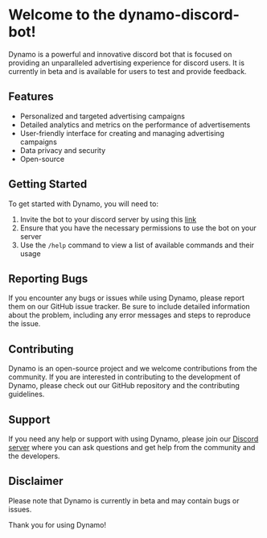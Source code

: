 # Welcome to the dynamo-discord-bot!

Dynamo is a powerful and innovative discord bot that is focused on providing an unparalleled advertising experience for discord users. It is currently in beta and is available for users to test and provide feedback.

## Features

- Personalized and targeted advertising campaigns
- Detailed analytics and metrics on the performance of advertisements
- User-friendly interface for creating and managing advertising campaigns
- Data privacy and security
- Open-source

## Getting Started

To get started with Dynamo, you will need to:

1. Invite the bot to your discord server by using this [link](https://discord.com/api/oauth2/authorize?client_id=1060253596672860160&permissions=140123622481&scope=applications.commands%20bot)
2. Ensure that you have the necessary permissions to use the bot on your server
3. Use the `/help` command to view a list of available commands and their usage

## Reporting Bugs

If you encounter any bugs or issues while using Dynamo, please report them on our GitHub issue tracker. Be sure to include detailed information about the problem, including any error messages and steps to reproduce the issue.

## Contributing

Dynamo is an open-source project and we welcome contributions from the community. If you are interested in contributing to the development of Dynamo, please check out our GitHub repository and the contributing guidelines.

## Support

If you need any help or support with using Dynamo, please join our [Discord server](https://discord.gg/F4xR8H64kT) where you can ask questions and get help from the community and the developers.

## Disclaimer

Please note that Dynamo is currently in beta and may contain bugs or issues.

Thank you for using Dynamo!
